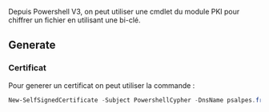 
Depuis Powershell V3, on peut utiliser une cmdlet du module PKI pour chiffrer un fichier en utilisant une bi-clé.

## __Generate__

### Certificat

Pour generer un certificat on peut utiliser la commande : 

```powershell
New-SelfSignedCertificate -Subject PowershellCypher -DnsName psalpes.fr -CertStoreLocation "Cert:\CurrentUser\My" -Type DocumentE
```